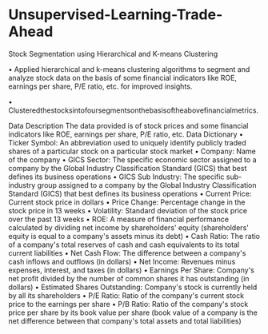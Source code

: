 # Unsupervised-Learning-Trade-Ahead
Stock Segmentation using Hierarchical and K-means Clustering 


• Applied hierarchical and k-means clustering algorithms to segment and analyze stock data on the basis of some financial indicators like ROE, earnings per share, P/E ratio, etc. for improved insights. 

• Clusteredthestocksintofoursegmentsonthebasisoftheabovefinancialmetrics.


Data Description
The data provided is of stock prices and some financial indicators like ROE, earnings per
share, P/E ratio, etc.
Data Dictionary
• Ticker Symbol: An abbreviation used to uniquely identify publicly traded shares of
a particular stock on a particular stock market
• Company: Name of the company
• GICS Sector: The specific economic sector assigned to a company by the Global
Industry Classification Standard (GICS) that best defines its business operations
• GICS Sub Industry: The specific sub-industry group assigned to a company by the
Global Industry Classification Standard (GICS) that best defines its business
operations
• Current Price: Current stock price in dollars
• Price Change: Percentage change in the stock price in 13 weeks
• Volatility: Standard deviation of the stock price over the past 13 weeks
• ROE: A measure of financial performance calculated by dividing net income by
shareholders' equity (shareholders' equity is equal to a company's assets minus its
debt)
• Cash Ratio: The ratio of a company's total reserves of cash and cash equivalents to
its total current liabilities
• Net Cash Flow: The difference between a company's cash inflows and outflows (in
dollars)
• Net Income: Revenues minus expenses, interest, and taxes (in dollars)
• Earnings Per Share: Company's net profit divided by the number of common shares
it has outstanding (in dollars)
• Estimated Shares Outstanding: Company's stock is currently held by all its
shareholders
• P/E Ratio: Ratio of the company's current stock price to the earnings per share
• P/B Ratio: Ratio of the company's stock price per share by its book value per share
(book value of a company is the net difference between that company's total assets
and total liabilities)
